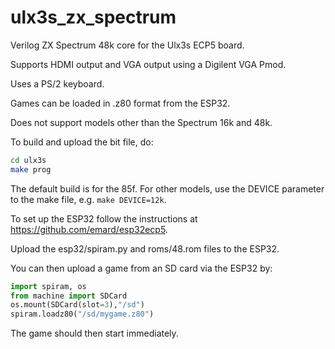 # ulx3s_zx_spectrum

Verilog ZX Spectrum 48k core for the Ulx3s ECP5 board.

Supports HDMI output and VGA output using a Digilent VGA Pmod.

Uses a PS/2 keyboard.

Games can be loaded in .z80 format from the ESP32.

Does not support models other than the Spectrum 16k and 48k.

To build and upload the bit file, do:


```sh
cd ulx3s
make prog
```

The default build is for the 85f. For other models, use the DEVICE parameter to the make file, e.g. `make DEVICE=12k`.

To set up the ESP32 follow the instructions at https://github.com/emard/esp32ecp5.

Upload the esp32/spiram.py and roms/48.rom files to the ESP32.

You can then upload a game from an SD card via the ESP32 by:

```python
import spiram, os
from machine import SDCard
os.mount(SDCard(slot=3),"/sd")
spiram.loadz80("/sd/mygame.z80") 
```

The game should then start immediately.

